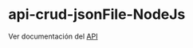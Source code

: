 # api-crud-jsonFile-NodeJs

Ver documentación del [API][1]

[1]:https://quiet-dawn-53428.herokuapp.com/doc
